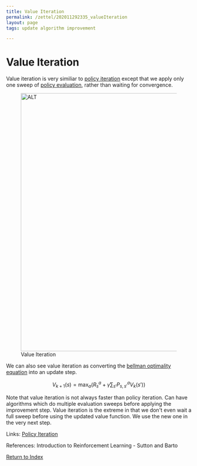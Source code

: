 ```yaml
---
title: Value Iteration
permalink: /zettel/202011292335_valueIteration
layout: page
tags: update algorithm improvement

---
```

# Value Iteration

Value iteration is very similiar to [policy iteration](202011292319_policyIteration) 
except that we apply only one sweep of [policy evaluation](202011291938_iterativePolicyEvaluation), 
rather than waiting for convergence.

<figure>
  <img src="/zettel/Images/ReinforcementLearning/ValueIteration.png"
     alt="ALT"
     class="centerImage"
     style="width: 700px;" />
  <figcaption> Value Iteration </figcaption>     
</figure>

We can also see value iteration as converting the [bellman optimality equation](202011262156_bellmanOptimalityStateValue) 
into an update step.

$$
V_{k+1}(s) = \max_{a} \big( R_{s}^{a} + \gamma \sum_{s'} P_{s,s'}^{a} V_{k}(s') \big)
$$

Note that value iteration is not always faster than policy iteration. Can have algorithms which do multiple evaluation 
sweeps before applying the improvement step. Value iteration is the extreme in that we don't even wait a full sweep before using the updated 
value function. We use the new one in the very next step. 

Links: [Policy Iteration](202011292319_policyIteration)

References: Introduction to Reinforcement Learning - Sutton and Barto

[Return to Index](index)